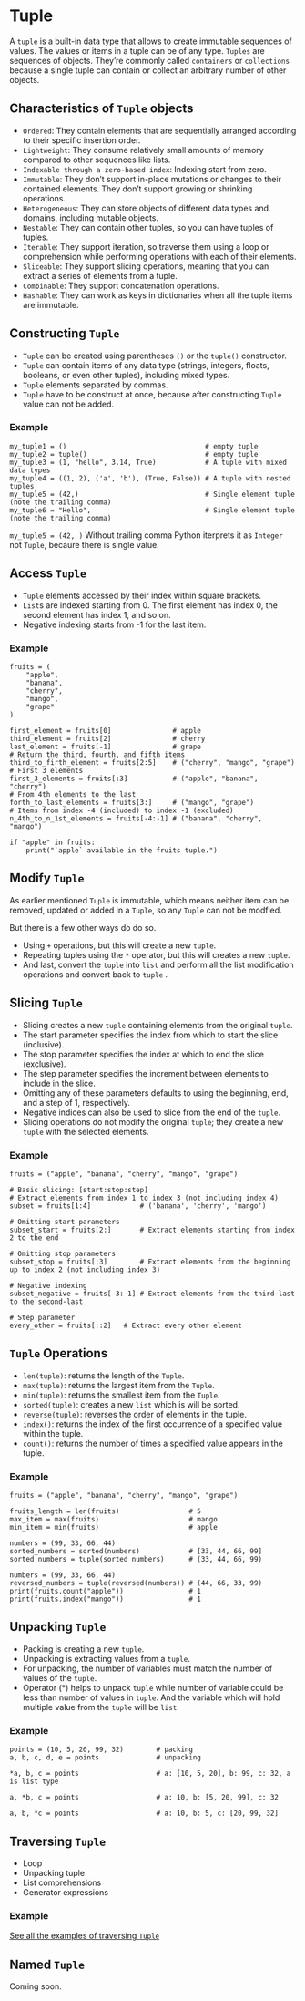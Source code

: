 # Tuple
<!-- https://realpython.com/python-tuple/ -->
A `tuple` is a built-in data type that allows to create immutable sequences of values. The values or items in a tuple can be of any type. `Tuples` are sequences of objects. They’re commonly called `containers` or `collections` because a single tuple can contain or collect an arbitrary number of other objects.

## Characteristics of `Tuple` objects
- `Ordered`: They contain elements that are sequentially arranged according to their specific insertion order.
- `Lightweight`: They consume relatively small amounts of memory compared to other sequences like lists.
- `Indexable through a zero-based index`: Indexing start from zero.
- `Immutable`: They don’t support in-place mutations or changes to their contained elements. They don’t support growing or shrinking operations.
- `Heterogeneous`: They can store objects of different data types and domains, including mutable objects.
- `Nestable`: They can contain other tuples, so you can have tuples of tuples.
- `Iterable`: They support iteration, so traverse them using a loop or comprehension while performing operations with each of their elements.
- `Sliceable`: They support slicing operations, meaning that you can extract a series of elements from a tuple.
- `Combinable`: They support concatenation operations.
- `Hashable`: They can work as keys in dictionaries when all the tuple items are immutable.

## Constructing `Tuple`
- `Tuple` can be created using parentheses `()` or the `tuple()` constructor.
- `Tuple` can contain items of any data type (strings, integers, floats, booleans, or even other tuples), including mixed types.
- `Tuple` elements separated by commas.
- `Tuple` have to be construct at once, because after constructing `Tuple` value can not be added.

### Example
```
my_tuple1 = ()                                  # empty tuple
my_tuple2 = tuple()                             # empty tuple
my_tuple3 = (1, "hello", 3.14, True)            # A tuple with mixed data types
my_tuple4 = ((1, 2), ('a', 'b'), (True, False)) # A tuple with nested tuples
my_tuple5 = (42,)                               # Single element tuple (note the trailing comma)
my_tuple6 = "Hello",                            # Single element tuple (note the trailing comma)

```
`my_tuple5 = (42, )`
Without trailing comma Python iterprets it as `Integer` not `Tuple`, becaure there is single value.

## Access `Tuple`
- `Tuple` elements accessed by their index within square brackets.
- `List`s are indexed starting from 0. The first element has index 0, the second element has index 1, and so on.
- Negative indexing starts from -1 for the last item.

### Example
```
fruits = (
    "apple", 
    "banana", 
    "cherry", 
    "mango", 
    "grape"
)

first_element = fruits[0]               # apple
third_element = fruits[2]               # cherry
last_element = fruits[-1]               # grape
# Return the third, fourth, and fifth items
third_to_firth_element = fruits[2:5]    # ("cherry", "mango", "grape")
# First 3 elements
first_3_elements = fruits[:3]           # ("apple", "banana", "cherry")
# From 4th elements to the last
forth_to_last_elements = fruits[3:]     # ("mango", "grape")
# Items from index -4 (included) to index -1 (excluded)
n_4th_to_n_1st_elements = fruits[-4:-1] # ("banana", "cherry", "mango")

if "apple" in fruits:
    print("`apple` available in the fruits tuple.")
```

## Modify `Tuple`
As earlier mentioned `Tuple` is immutable, which means neither item can be removed, updated or added in a `Tuple`, so any `Tuple` can not be modfied.

But there is a few other ways do do so.

- Using `+` operations, but this will create a new `tuple`.
- Repeating tuples using the `*` operator, but this will creates a new `tuple`.
- And last, convert the `tuple` into `list` and perform all the list modification operations and convert back to `tuple`
.


## Slicing `Tuple`
- Slicing creates a new `tuple` containing elements from the original `tuple`.
- The start parameter specifies the index from which to start the slice (inclusive).
- The stop parameter specifies the index at which to end the slice (exclusive).
- The step parameter specifies the increment between elements to include in the slice.
- Omitting any of these parameters defaults to using the beginning, end, and a step of 1, respectively.
- Negative indices can also be used to slice from the end of the `tuple`.
- Slicing operations do not modify the original `tuple`; they create a new `tuple` with the selected elements.

### Example
```
fruits = ("apple", "banana", "cherry", "mango", "grape")

# Basic slicing: [start:stop:step]
# Extract elements from index 1 to index 3 (not including index 4)
subset = fruits[1:4]            # ('banana', 'cherry', 'mango')

# Omitting start parameters
subset_start = fruits[2:]       # Extract elements starting from index 2 to the end

# Omitting stop parameters
subset_stop = fruits[:3]        # Extract elements from the beginning up to index 2 (not including index 3)

# Negative indexing
subset_negative = fruits[-3:-1] # Extract elements from the third-last to the second-last

# Step parameter
every_other = fruits[::2]   # Extract every other element
```

## `Tuple` Operations
- `len(tuple)`: returns the length of the `Tuple`.
- `max(tuple)`: returns the largest item from the `Tuple`.
- `min(tuple)`: returns the smallest item from the `Tuple`.
- `sorted(tuple)`: creates a new `list` which is will be sorted.
- `reverse(tuple)`: reverses the order of elements in the tuple.
- `index()`: returns the index of the first occurrence of a specified value within the tuple.
- `count()`: returns the number of times a specified value appears in the tuple.

### Example
```
fruits = ("apple", "banana", "cherry", "mango", "grape")

fruits_length = len(fruits)                 # 5
max_item = max(fruits)                      # mango
min_item = min(fruits)                      # apple

numbers = (99, 33, 66, 44)
sorted_numbers = sorted(numbers)            # [33, 44, 66, 99]
sorted_numbers = tuple(sorted_numbers)      # (33, 44, 66, 99)

numbers = (99, 33, 66, 44)
reversed_numbers = tuple(reversed(numbers)) # (44, 66, 33, 99)
print(fruits.count("apple"))                # 1
print(fruits.index("mango"))                # 1

```

## Unpacking `Tuple`
- Packing is creating a new `tuple`.
- Unpacking is extracting values from a `tuple`.
- For unpacking, the number of variables must match the number of values of the `tuple`.
- Operator (*) helps to unpack `tuple` while number of variable could be less than number of values in `tuple`. And the variable which will hold multiple value from the `tuple` will be `list`.

### Example
```
points = (10, 5, 20, 99, 32)        # packing
a, b, c, d, e = points              # unpacking

*a, b, c = points                   # a: [10, 5, 20], b: 99, c: 32, a is list type

a, *b, c = points                   # a: 10, b: [5, 20, 99], c: 32

a, b, *c = points                   # a: 10, b: 5, c: [20, 99, 32]
```

## Traversing `Tuple`
- Loop
- Unpacking tuple
- List comprehensions
- Generator expressions

### Example
[See all the examples of traversing `Tuple`](007__traversing_tuple.py)

## Named `Tuple`
Coming soon.